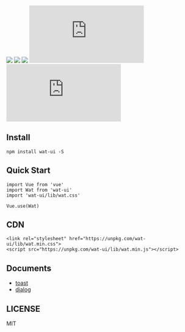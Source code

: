 ![](https://img.shields.io/npm/v/wat-ui.svg) ![](https://img.shields.io/badge/LICENSE-MIT-green.svg) ![](http://img.shields.io/npm/dm/wat-ui.svg) ![](http://img.badgesize.io/https://unpkg.com/wat-ui/lib/wat.min.js?compression=gzip&label=gzip%20size:%20js) ![](http://img.badgesize.io/https://unpkg.com/wat-ui/lib/wat.min.css?compression=gzip&label=gzip%20size:%20css)

## Install

```
npm install wat-ui -S
```

## Quick Start

```
import Vue from 'vue'
import Wat from 'wat-ui'
import 'wat-ui/lib/wat.css'

Vue.use(Wat)
```
## CDN

```
<link rel="stylesheet" href="https://unpkg.com/wat-ui/lib/wat.min.css">
<script src="https://unpkg.com/wat-ui/lib/wat.min.js"></script>
```


## Documents

- [toast](https://github.com/wat-ui/wat/blob/master/docs/zh-CN/toast.md)
- [dialog](https://github.com/wat-ui/wat/blob/master/docs/zh-CN/dialog.md)

## LICENSE

MIT